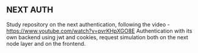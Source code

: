 ## NEXT AUTH

Study repository on the next authentication, following the video - https://www.youtube.com/watch?v=pvrKHpXGO8E
Authentication with its own backend using jwt and cookies, request simulation both on the next node layer and on the frontend.
